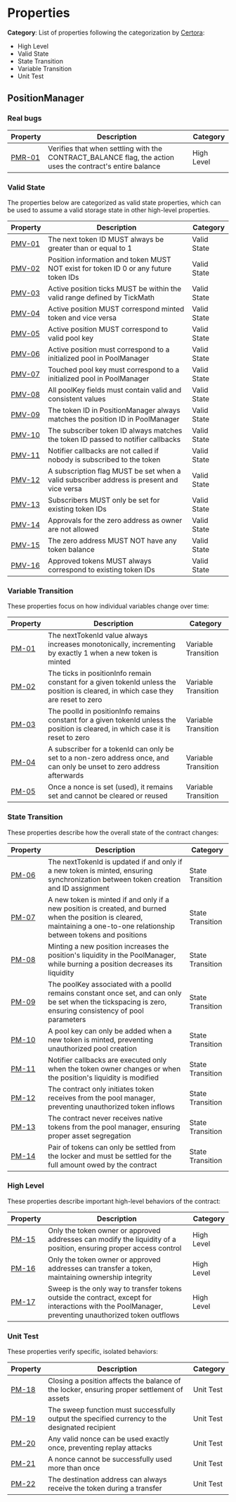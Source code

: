 # Properties

**Category**: List of properties following the categorization by [Certora](https://github.com/Certora/Tutorials/blob/master/06.Lesson_ThinkingProperties/Categorizing_Properties.pdf):

- High Level
- Valid State
- State Transition
- Variable Transition
- Unit Test

## PositionManager

### Real bugs

| Property | Description | Category |
| --- | --- | --- |
| [PMR-01](./specs/PositionManagerViolated.spec) | Verifies that when settling with the CONTRACT_BALANCE flag, the action uses the contract's entire balance | High Level |

### Valid State

The properties below are categorized as valid state properties, which can be used to assume a valid storage state in other high-level properties.

| Property | Description | Category |
| --- | --- | --- |
| [PMV-01](./specs/PositionManagerValidState.spec#L87) | The next token ID MUST always be greater than or equal to 1 | Valid State |
| [PMV-02](./specs/PositionManagerValidState.spec#L91) | Position information and token MUST NOT exist for token ID 0 or any future token IDs | Valid State |
| [PMV-03](./specs/PositionManagerValidState.spec#L101) | Active position ticks MUST be within the valid range defined by TickMath | Valid State |
| [PMV-04](./specs/PositionManagerValidState.spec#L115) | Active position MUST correspond minted token and vice versa | Valid State |
| [PMV-05](./specs/PositionManagerValidState.spec#L126) | Active position MUST correspond to valid pool key | Valid State |
| [PMV-06](./specs/PositionManagerValidState.spec#L159) | Active position must correspond to a initialized pool in PoolManager | Valid State |
| [PMV-07](./specs/PositionManagerValidState.spec#L186) | Touched pool key must correspond to a initialized pool in PoolManager | Valid State |
| [PMV-08](./specs/PositionManagerValidState.spec#L198) | All poolKey fields must contain valid and consistent values | Valid State |
| [PMV-09](./specs/PositionManagerValidState.spec#L215) | The token ID in PositionManager always matches the position ID in PoolManager | Valid State |
| [PMV-10](./specs/PositionManagerValidState.spec#L228) | The subscriber token ID always matches the token ID passed to notifier callbacks | Valid State |
| [PMV-11](./specs/PositionManagerValidState.spec#L237) | Notifier callbacks are not called if nobody is subscribed to the token | Valid State |
| [PMV-12](./specs/PositionManagerValidState.spec#L255) | A subscription flag MUST be set when a valid subscriber address is present and vice versa | Valid State |
| [PMV-13](./specs/PositionManagerValidState.spec#L264) | Subscribers MUST only be set for existing token IDs | Valid State |
| [PMV-14](./specs/PositionManagerValidState.spec#L274) | Approvals for the zero address as owner are not allowed | Valid State |
| [PMV-15](./specs/PositionManagerValidState.spec#L283) | The zero address MUST NOT have any token balance | Valid State |
| [PMV-16](./specs/PositionManagerValidState.spec#L292) | Approved tokens MUST always correspond to existing token IDs | Valid State |

### Variable Transition

These properties focus on how individual variables change over time:

| Property | Description | Category |
| --- | --- | --- |
| [PM-01](./specs/PositionManager.spec#L14) | The nextTokenId value always increases monotonically, incrementing by exactly 1 when a new token is minted | Variable Transition |
| [PM-02](./specs/PositionManager.spec#L26) | The ticks in positionInfo remain constant for a given tokenId unless the position is cleared, in which case they are reset to zero | Variable Transition |
| [PM-03](./specs/PositionManager.spec#L50) | The poolId in positionInfo remains constant for a given tokenId unless the position is cleared, in which case it is reset to zero | Variable Transition |
| [PM-04](./specs/PositionManager.spec#L70) | A subscriber for a tokenId can only be set to a non-zero address once, and can only be unset to zero address afterwards | Variable Transition |
| [PM-05](./specs/PositionManager.spec#L84) | Once a nonce is set (used), it remains set and cannot be cleared or reused | Variable Transition |

### State Transition

These properties describe how the overall state of the contract changes:

| Property | Description | Category |
| --- | --- | --- |
| [PM-06](./specs/PositionManager.spec#L100) | The nextTokenId is updated if and only if a new token is minted, ensuring synchronization between token creation and ID assignment | State Transition |
| [PM-07](./specs/PositionManager.spec#L121) | A new token is minted if and only if a new position is created, and burned when the position is cleared, maintaining a one-to-one relationship between tokens and positions | State Transition |
| [PM-08](./specs/PositionManager.spec#L148) | Minting a new position increases the position's liquidity in the PoolManager, while burning a position decreases its liquidity | State Transition |
| [PM-09](./specs/PositionManager.spec#L182) | The poolKey associated with a poolId remains constant once set, and can only be set when the tickspacing is zero, ensuring consistency of pool parameters | State Transition |
| [PM-10](./specs/PositionManager.spec#L244) | A pool key can only be added when a new token is minted, preventing unauthorized pool creation | State Transition |
| [PM-11](./specs/PositionManager.spec#L292) | Notifier callbacks are executed only when the token owner changes or when the position's liquidity is modified | State Transition |
| [PM-12](./specs/PositionManager.spec#L382) | The contract only initiates token receives from the pool manager, preventing unauthorized token inflows | State Transition |
| [PM-13](./specs/PositionManager.spec#L403) | The contract never receives native tokens from the pool manager, ensuring proper asset segregation | State Transition |
| [PM-14](./specs/PositionManager.spec#L423) | Pair of tokens can only be settled from the locker and must be settled for the full amount owed by the contract | State Transition |

### High Level

These properties describe important high-level behaviors of the contract:

| Property | Description | Category |
| --- | --- | --- |
| [PM-15](./specs/PositionManager.spec#L480) | Only the token owner or approved addresses can modify the liquidity of a position, ensuring proper access control | High Level |
| [PM-16](./specs/PositionManager.spec#L514) | Only the token owner or approved addresses can transfer a token, maintaining ownership integrity | High Level |
| [PM-17](./specs/PositionManager.spec#L541) | Sweep is the only way to transfer tokens outside the contract, except for interactions with the PoolManager, preventing unauthorized token outflows | High Level |

### Unit Test

These properties verify specific, isolated behaviors:

| Property | Description | Category |
| --- | --- | --- |
| [PM-18](./specs/PositionManager.spec#L582) | Closing a position affects the balance of the locker, ensuring proper settlement of assets | Unit Test |
| [PM-19](./specs/PositionManager.spec#L607) | The sweep function must successfully output the specified currency to the designated recipient | Unit Test |
| [PM-20](./specs/PositionManager.spec#L645) | Any valid nonce can be used exactly once, preventing replay attacks | Unit Test |
| [PM-21](./specs/PositionManager.spec#L664) | A nonce cannot be successfully used more than once | Unit Test |
| [PM-22](./specs/PositionManager.spec#L679) | The destination address can always receive the token during a transfer | Unit Test |
